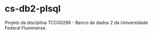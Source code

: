 # cs-db2-plsql
Projeto da disciplina TCC00288 - Banco de dados 2 da Universidade Federal Fluminense.
